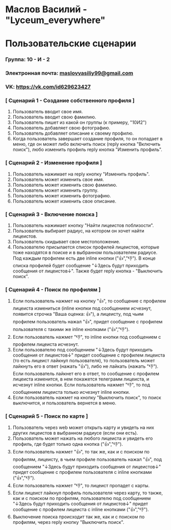 # Маслов Василий - "Lyceum_everywhere"
# Пользовательские сценарии

### Группа: 10 - И - 2
### Электронная почта: maslovvasiliy99@gmail.com
### VK: https://vk.com/id629623427


### [ Сценарий 1 - Создание собственного профиля ]

1. Пользователь вводит свое имя.
2. Пользователь вводит свою фамилию.
3. Пользователь пишет из какой он группы (к примеру, "10И2")
4. Пользователь добавляет свою фотографию.
5. Пользователь добавляет описание к своему профилю.
6. Когда пользователь завершает создание профиля, то он попадает в меню, где он может либо включить поиск (reply кнопка "Включить поиск"), любо изменить профиль reply кнопка "Изменить профиль".


### [ Сценарий 2 - Изменение профиля ]

1. Пользователь нажимает на reply кнопку "Изменить профиль".
2. Пользователь может изменить свое имя.
3. Пользователь может изменить свою фамилию.
4. Пользователь может изменить группу.
5. Пользователь может изменить фотографию.
6. Пользователь может изменить свое описание.

### [ Сценарий 3 - Включение поиска ]

1. Пользователь нажимает кнопку "Найти лицеистов поблизости".
2. Пользователь выбирает радиус, на котором он хочет найти лицеистов.
3. Пользователь скидывает свое местоположение.
4. Пользователю присылается список профилей лицеистов, которые тоже находятся в поиске и в выбранном пользователем радиусе. Под каждым профилем есть две inline кнопки ("👍","👎"). В конце списка профилей будет сообщение "↓Здесь будут приходить сообщения от лицеистов↓". Также будет reply кнопка - "Выключить поиск".

### [ Сценарий 4 - Поиск по профилям  ]

1. Если пользователь нажмет на кнопку "👍", то сообщение с профилем лицеиста измениться (inline кнопки под сообщением исчезнут, появится строчка "Ваша оценка: 👍"), а лицеисту, под чьим профилем пользователь нажал "👍", придет сообщение с профилем пользователя с такими же inline кнопками ("👍","👎").
2. Если пользователь нажмет "👎", то inline кнопки под сообщением с профилем лицеиста исчезнут.
3. Если пользователю под сообщением "↓Здесь будут приходить сообщения от лицеистов↓" придет сообщение с профилем лицеиста (то есть лицеист лайкнул пользователя), то пользователь может лайкнуть его в ответ (нажать "👍"), либо не лайкать (нажать "👎"). Если пользователь лайкнет его в ответ, то сообщение с профилем лицеиста изменится, в нем покажется телеграмм лицеиста, и исчезнут inline кнопки. Если пользователь нажмет "👎", то под сообщением лицеиста только исчезнут inline кнопки.
4. Если пользователь нажмет на кнопку "Выключить поиск", то поиск выключится, и пользователь вернется в меню.

### [ Сценарий 5 - Поиск по карте ]

1. Пользователь через web может открыть карту и увидеть на них других лицеистов в выбранном радиусе (если они есть).
2. Пользователь может нажать на любого лицеиста и увидеть его профиль, где будет только одна кнопка ("👍","👎").
3. Если пользователь нажмет "👍", то так же, как и с поиском по профилям, лицеисту, в чьем профиле пользователь нажал "👍", под сообщением "↓Здесь будут приходить сообщения от лицеистов↓" придет сообщение с профилем пользователя с inline кнопками ("👍","👎").
4. Если пользователь нажмет "👎", то лицеист пропадет с карты.
5. Если лицеист лайкнул профиль пользователя через карту, то также, как и с поиском по профилям, пользователю под сообщением "↓Здесь будут приходить сообщения от лицеистов↓" придет сообщение с профилем лицеиста с inline кнопками ("👍","👎").
6. Выключение поиска происходит так же, как и с поиском по профилям, через reply кнопку "Выключить поиск".
